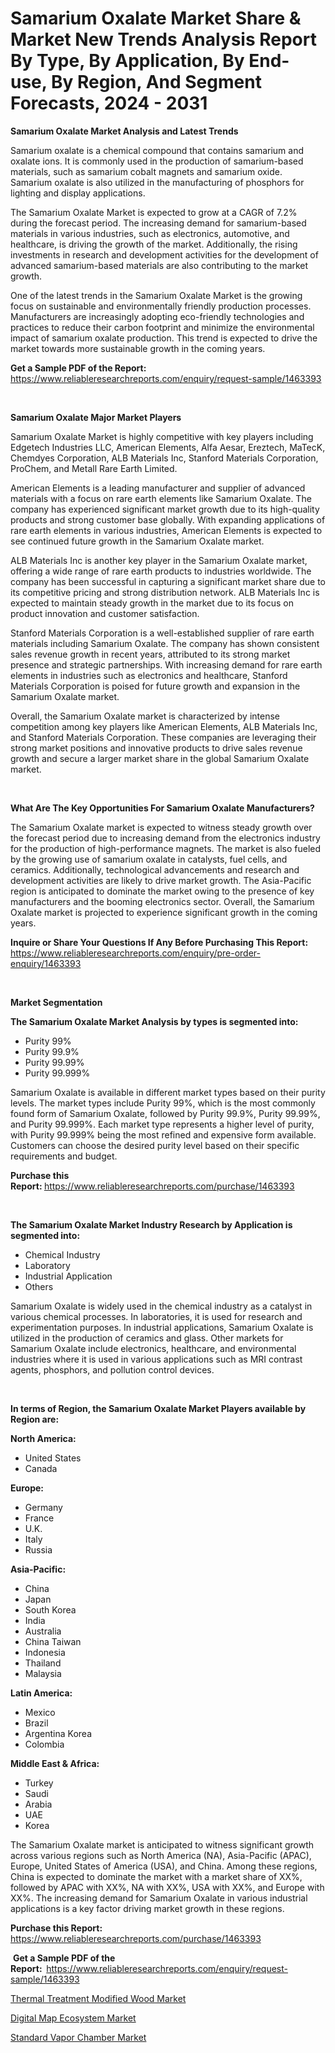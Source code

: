 <p><h1>Samarium Oxalate Market Share & Market New Trends Analysis Report By Type, By Application, By End-use, By Region, And Segment Forecasts, 2024 - 2031</h1></p><p><strong>Samarium Oxalate Market Analysis and Latest Trends</strong></p>
<p><p>Samarium oxalate is a chemical compound that contains samarium and oxalate ions. It is commonly used in the production of samarium-based materials, such as samarium cobalt magnets and samarium oxide. Samarium oxalate is also utilized in the manufacturing of phosphors for lighting and display applications.</p><p>The Samarium Oxalate Market is expected to grow at a CAGR of 7.2% during the forecast period. The increasing demand for samarium-based materials in various industries, such as electronics, automotive, and healthcare, is driving the growth of the market. Additionally, the rising investments in research and development activities for the development of advanced samarium-based materials are also contributing to the market growth.</p><p>One of the latest trends in the Samarium Oxalate Market is the growing focus on sustainable and environmentally friendly production processes. Manufacturers are increasingly adopting eco-friendly technologies and practices to reduce their carbon footprint and minimize the environmental impact of samarium oxalate production. This trend is expected to drive the market towards more sustainable growth in the coming years.</p></p>
<p><strong>Get a Sample PDF of the Report:&nbsp;</strong> <a href="https://www.reliableresearchreports.com/enquiry/request-sample/1463393">https://www.reliableresearchreports.com/enquiry/request-sample/1463393</a></p>
<p>&nbsp;</p>
<p><strong>Samarium Oxalate Major Market Players</strong></p>
<p><p>Samarium Oxalate Market is highly competitive with key players including Edgetech Industries LLC, American Elements, Alfa Aesar, Ereztech, MaTecK, Chemdyes Corporation, ALB Materials Inc, Stanford Materials Corporation, ProChem, and Metall Rare Earth Limited. </p><p>American Elements is a leading manufacturer and supplier of advanced materials with a focus on rare earth elements like Samarium Oxalate. The company has experienced significant market growth due to its high-quality products and strong customer base globally. With expanding applications of rare earth elements in various industries, American Elements is expected to see continued future growth in the Samarium Oxalate market.</p><p>ALB Materials Inc is another key player in the Samarium Oxalate market, offering a wide range of rare earth products to industries worldwide. The company has been successful in capturing a significant market share due to its competitive pricing and strong distribution network. ALB Materials Inc is expected to maintain steady growth in the market due to its focus on product innovation and customer satisfaction.</p><p>Stanford Materials Corporation is a well-established supplier of rare earth materials including Samarium Oxalate. The company has shown consistent sales revenue growth in recent years, attributed to its strong market presence and strategic partnerships. With increasing demand for rare earth elements in industries such as electronics and healthcare, Stanford Materials Corporation is poised for future growth and expansion in the Samarium Oxalate market.</p><p>Overall, the Samarium Oxalate market is characterized by intense competition among key players like American Elements, ALB Materials Inc, and Stanford Materials Corporation. These companies are leveraging their strong market positions and innovative products to drive sales revenue growth and secure a larger market share in the global Samarium Oxalate market.</p></p>
<p>&nbsp;</p>
<p><strong>What Are The Key Opportunities For Samarium Oxalate Manufacturers?</strong></p>
<p><p>The Samarium Oxalate market is expected to witness steady growth over the forecast period due to increasing demand from the electronics industry for the production of high-performance magnets. The market is also fueled by the growing use of samarium oxalate in catalysts, fuel cells, and ceramics. Additionally, technological advancements and research and development activities are likely to drive market growth. The Asia-Pacific region is anticipated to dominate the market owing to the presence of key manufacturers and the booming electronics sector. Overall, the Samarium Oxalate market is projected to experience significant growth in the coming years.</p></p>
<p><strong>Inquire or Share Your Questions If Any Before Purchasing This Report:</strong> <a href="https://www.reliableresearchreports.com/enquiry/pre-order-enquiry/1463393">https://www.reliableresearchreports.com/enquiry/pre-order-enquiry/1463393</a></p>
<p>&nbsp;</p>
<p><strong>Market Segmentation</strong></p>
<p><strong>The Samarium Oxalate Market Analysis by types is segmented into:</strong></p>
<p><ul><li>Purity 99%</li><li>Purity 99.9%</li><li>Purity 99.99%</li><li>Purity 99.999%</li></ul></p>
<p><p>Samarium Oxalate is available in different market types based on their purity levels. The market types include Purity 99%, which is the most commonly found form of Samarium Oxalate, followed by Purity 99.9%, Purity 99.99%, and Purity 99.999%. Each market type represents a higher level of purity, with Purity 99.999% being the most refined and expensive form available. Customers can choose the desired purity level based on their specific requirements and budget.</p></p>
<p><strong>Purchase this Report:&nbsp;</strong><a href="https://www.reliableresearchreports.com/purchase/1463393">https://www.reliableresearchreports.com/purchase/1463393</a></p>
<p>&nbsp;</p>
<p><strong>The Samarium Oxalate Market Industry Research by Application is segmented into:</strong></p>
<p><ul><li>Chemical Industry</li><li>Laboratory</li><li>Industrial Application</li><li>Others</li></ul></p>
<p><p>Samarium Oxalate is widely used in the chemical industry as a catalyst in various chemical processes. In laboratories, it is used for research and experimentation purposes. In industrial applications, Samarium Oxalate is utilized in the production of ceramics and glass. Other markets for Samarium Oxalate include electronics, healthcare, and environmental industries where it is used in various applications such as MRI contrast agents, phosphors, and pollution control devices.</p></p>
<p>&nbsp;</p>
<p><strong>In terms of Region, the Samarium Oxalate Market Players available by Region are:</strong></p>
<p>
    <p> <strong> North America: </strong>
        <ul>
            <li>United States</li>
            <li>Canada</li>
        </ul>
        </p> 
    <p> <strong> Europe: </strong>
        <ul>
            <li>Germany</li>
            <li>France</li>
            <li>U.K.</li>
            <li>Italy</li>
            <li>Russia</li>
        </ul>
        </p> 
    <p> <strong> Asia-Pacific: </strong>
        <ul>
            <li>China</li>
            <li>Japan</li>
            <li>South Korea</li>
            <li>India</li>
            <li>Australia</li>
            <li>China Taiwan</li>
            <li>Indonesia</li>
            <li>Thailand</li>
            <li>Malaysia</li>
        </ul>
        </p> 
    <p> <strong> Latin America: </strong>
        <ul>
            <li>Mexico</li>
            <li>Brazil</li>
            <li>Argentina Korea</li>
            <li>Colombia</li>
        </ul>
        </p> 
    <p> <strong> Middle East & Africa: </strong>
        <ul>
            <li>Turkey</li>
            <li>Saudi</li>
            <li>Arabia</li>
            <li>UAE</li>
            <li>Korea</li>
        </ul>
    </p>
    </p>
<p><p>The Samarium Oxalate market is anticipated to witness significant growth across various regions such as North America (NA), Asia-Pacific (APAC), Europe, United States of America (USA), and China. Among these regions, China is expected to dominate the market with a market share of XX%, followed by APAC with XX%, NA with XX%, USA with XX%, and Europe with XX%. The increasing demand for Samarium Oxalate in various industrial applications is a key factor driving market growth in these regions.</p></p>
<p><strong>Purchase this Report: </strong><a href="https://www.reliableresearchreports.com/purchase/1463393">https://www.reliableresearchreports.com/purchase/1463393</a></p>
<p>&nbsp;<strong>Get a Sample PDF of the Report:&nbsp;&nbsp;</strong><a href="https://www.reliableresearchreports.com/enquiry/request-sample/1463393">https://www.reliableresearchreports.com/enquiry/request-sample/1463393</a></p>
<p><strong></strong></p>
<p><p><a href="https://view.publitas.com/reportprime-1/thermal-treatment-modified-wood-market-size-focuses-on-market-dynamics-in-depth-analysis-and-future-projections-of-its-market-forecasted-for-period-from-2023-to-2030/">Thermal Treatment Modified Wood Market</a></p><p><a href="https://view.publitas.com/reportprime-1/digital-map-ecosystem-market-offers-provide-insightful-data-for-the-time-period-from-2023-to-2030-and-also-provide-analysis-based-on-application-type-and-region/">Digital Map Ecosystem Market</a></p><p><a href="https://view.publitas.com/reportprime-1/standard-vapor-chamber-market-size-growth-outlook-from-2023-to-2030-projecting-at-markets-trends-analysis-by-application-regional-outlook-and-revenue/">Standard Vapor Chamber Market</a></p></p>